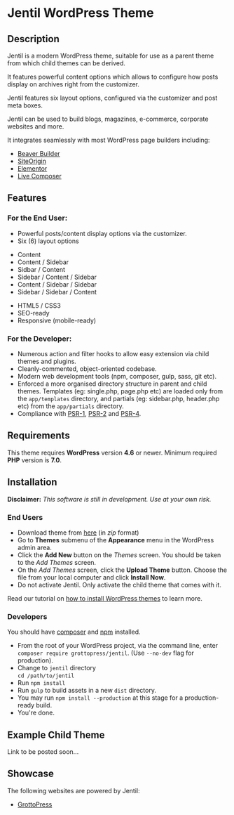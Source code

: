 # Jentil WordPress Theme

## Description

Jentil is a modern WordPress theme, suitable for use as a parent theme from which child themes can be derived.

It features powerful content options which allows to configure how posts display on archives right from the customizer.

Jentil features six layout options, configured via the customizer and post meta boxes.

Jentil can be used to build blogs, magazines, e-commerce, corporate websites and more.

It integrates seamlessly with most WordPress page builders including:

- [Beaver Builder](https://wordpress.org/plugins/beaver-builder-lite-version/)
- [SiteOrigin](https://wordpress.org/plugins/siteorigin-panels/)
- [Elementor](https://wordpress.org/plugins/elementor/)
- [Live Composer](https://wordpress.org/plugins/live-composer-page-builder/)

## Features

### For the End User:
- Powerful posts/content display options via the customizer.
- Six (6) layout options  
 * Content
 * Content / Sidebar
 * Sidbar / Content
 * Sidebar / Content / Sidebar
 * Content / Sidebar / Sidebar
 * Sidebar / Sidebar / Content
- HTML5 / CSS3
- SEO-ready
- Responsive (mobile-ready)

### For the Developer:
- Numerous action and filter hooks to allow easy extension via child themes and plugins.
- Cleanly-commented, object-oriented codebase.
- Modern web development tools (npm, composer, gulp, sass, git etc).
- Enforced a more organised directory structure in parent and child themes. Templates (eg: single.php, page.php etc) are loaded only from the `app/templates` directory, and partials (eg: sidebar.php, header.php etc) from the `app/partials` directory.
- Compliance with [PSR-1](http://www.php-fig.org/psr/psr-1/), [PSR-2](http://www.php-fig.org/psr/psr-2/) and [PSR-4](http://www.php-fig.org/psr/psr-4/).

## Requirements

This theme requires **WordPress** version **4.6** or newer. Minimum required **PHP** version is **7.0**.

## Installation

**Disclaimer:** *This software is still in development. Use at your own risk.*

### End Users

- Download theme from [here](https://api.grottopress.com/wp-update-server/v1/?action=download&slug=jentil) (in *zip* format)
- Go to **Themes** submenu of the **Appearance** menu in the WordPress admin area.
- Click the **Add New** button on the *Themes* screen. You should be taken to the *Add Themes* screen.
- On the *Add Themes* screen, click the **Upload Theme** button. Choose the file from your local computer and click **Install Now**.
- Do not activate Jentil. Only activate the child theme that comes with it.

Read our tutorial on [how to install WordPress themes](https://www.grottopress.com/tutorials/wordpress-themes-installation/) to learn more.

### Developers

You should have [composer](https://getcomposer.org/) and [npm](https://www.npmjs.com/) installed.

- From the root of your WordPress project, via the command line, enter `composer require grottopress/jentil`. (Use `--no-dev` flag for production).
- Change to `jentil` directory  
 `cd /path/to/jentil`
- Run `npm install`
- Run `gulp` to build assets in a new `dist` directory.
- You may run `npm install --production` at this stage for a production-ready build.
- You're done.

## Example Child Theme

Link to be posted soon...

## Showcase

The following websites are powered by Jentil:

- [GrottoPress](https://www.grottopress.com)
